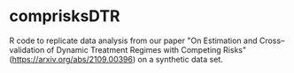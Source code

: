 # comprisksDTR
R code to replicate data analysis from our paper "On Estimation and Cross–validation of Dynamic Treatment Regimes with Competing Risks" (https://arxiv.org/abs/2109.00396) on a synthetic data set. 
